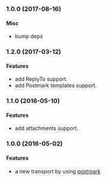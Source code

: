 
<a name="1.2.1"></a>
### 1.0.0 (2017-08-16)

#### Misc

* bump deps



<a name="1.2.0"></a>
### 1.2.0 (2017-03-12)

#### Features

* add ReplyTo support.
* add Postmark templates support.


<a name="1.1.0"></a>
### 1.1.0 (2016-05-10)

#### Features

* add attachments support.


<a name="1.0.0"></a>
### 1.0.0 (2016-05-02)

#### Features

* a new transport by using [postmark](https://github.com/wildbit/postmark.js)

